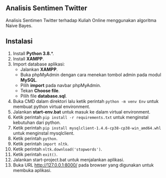 ## Analisis Sentimen Twitter

Analisis Sentimen Twitter terhadap Kuliah Online menggunakan algoritma Naive Bayes.

## Instalasi

1. Install **Python 3.8.***.
2. Install **XAMPP**.
3. Import database aplikasi:
   - Jalankan **XAMPP**.
   - Buka phpMyAdmin dengan cara menekan tombol admin pada modul **MySQL**.
   - Pilih **import** pada navbar phpMyAdmin.
   - Tekan **Choose file**.
   - Pilih file **database.sql**.
4. Buka CMD dalam direktori lalu ketik perintah `python -m venv Env` untuk membuat python virtual environment.
5. Jalankan **start-env.bat** untuk masuk ke dalam virtual environment.
6. Ketik perintah `pip install -r requirements.txt` untuk menginstal kebutuhan dari python.
7. Ketik perintah `pip install mysqlclient-1.4.6-cp38-cp38-win_amd64.whl` untuk menginstal mysqlclient.
8. Ketik perintah `python`.
9. Ketik perintah `import nltk`.
10. Ketik perintah `nltk.download('stopwords')`.
11. Ketik perintah `exit()`.
12. Jalankan start-project.bat untuk menjalankan aplikasi.
13. Buka URL http://127.0.0.1:8000/ pada browser yang digunakan untuk membuka aplikasi.
